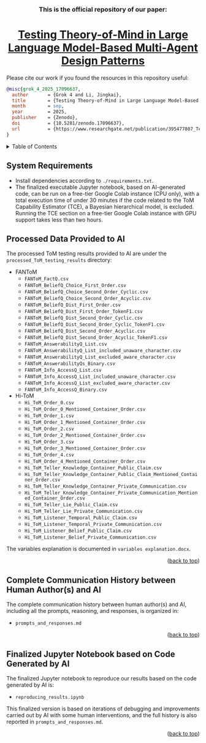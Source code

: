 
<a name="readme-top"></a>




<br />
<div align="center">

<h3 align="center">This is the official repository of our paper: 
</h3>

<h1 align="center"><a href="https://www.researchgate.net/publication/395477807_Testing_Theory-of-Mind_in_Large_Language_Model-Based_Multi-Agent_Design_Patterns">Testing Theory-of-Mind in Large Language Model-Based Multi-Agent Design Patterns</a></h1>

</div>

Please cite our work if you found the resources in this repository useful:

```bib
@misc{grok_4_2025_17096637,
  author       = {Grok 4 and Li, Jingkai},
  title        = {Testing Theory-of-Mind in Large Language Model-Based Multi-Agent Design Patterns},
  month        = sep,
  year         = 2025,
  publisher    = {Zenodo},
  doi          = {10.5281/zenodo.17096637},
  url          = {https://www.researchgate.net/publication/395477807_Testing_Theory-of-Mind_in_Large_Language_Model-Based_Multi-Agent_Design_Patterns},
}
```



<!-- TABLE OF CONTENTS -->
<details>
  <summary>Table of Contents</summary>
  <ol>
    <li><a href="#System Requirements">System Requirements</a></li>
    <li><a href="#Processed Data Provided to AI">Processed Data Provided to AI</a>
    </li>
    <li>
      <a href="#Complete Communication History between Human Author(s) and AI">Complete Communication History between Human Author(s) and AI</a>
    </li>
    <li><a href="#Finalized Jupyter Notebook based on Code Generated by AI">Finalized Jupyter Notebook based on Code Generated by AI</a></li>
    </li>
  </ol>
</details>



## System Requirements

- Install dependencies according to `./requirements.txt`.
- The finalized executable Jupyter notebook, based on AI-generated code, can be run on a free-tier Google Colab instance (CPU only), with a total execution time of under 30 minutes if the code related to the ToM Capability Estimator (TCE), a Bayesian hierarchical model, is excluded. Running the TCE section on a free-tier Google Colab instance with GPU support takes less than two hours.



## Processed Data Provided to AI

The processed ToM testing results provided to AI are under the `processed_ToM_testing_results` directory:

- FANToM
  - `FANToM_FactQ.csv`
  - `FANToM_BeliefQ_Choice_First_Order.csv`
  - `FANToM_BeliefQ_Choice_Second_Order_Cyclic.csv`
  - `FANToM_BeliefQ_Choice_Second_Order_Acyclic.csv`
  - `FANToM_BeliefQ_Dist_First_Order.csv`
  - `FANToM_BeliefQ_Dist_First_Order_TokenF1.csv`
  - `FANToM_BeliefQ_Dist_Second_Order_Cyclic.csv`
  - `FANToM_BeliefQ_Dist_Second_Order_Cyclic_TokenF1.csv`
  - `FANToM_BeliefQ_Dist_Second_Order_Acyclic.csv`
  - `FANToM_BeliefQ_Dist_Second_Order_Acyclic_TokenF1.csv`
  - `FANToM_AnswerabilityQ_List.csv`
  - `FANToM_AnswerabilityQ_List_included_unaware_character.csv`
  - `FANToM_AnswerabilityQ_List_excluded_aware_character.csv`
  - `FANToM_AnswerabilityQs_Binary.csv`
  - `FANToM_Info_AccessQ_List.csv`
  - `FANToM_Info_AccessQ_List_included_unaware_character.csv`
  - `FANToM_Info_AccessQ_List_excluded_aware_character.csv`
  - `FANToM_Info_AccessQ_Binary.csv`
- Hi-ToM
  - `Hi_ToM_Order_0.csv`
  - `Hi_ToM_Order_0_Mentioned_Container_Order.csv`
  - `Hi_ToM_Order_1.csv`
  - `Hi_ToM_Order_1_Mentioned_Container_Order.csv`
  - `Hi_ToM_Order_2.csv`
  - `Hi_ToM_Order_2_Mentioned_Container_Order.csv`
  - `Hi_ToM_Order_3.csv`
  - `Hi_ToM_Order_3_Mentioned_Container_Order.csv`
  - `Hi_ToM_Order_4.csv`
  - `Hi_ToM_Order_4_Mentioned_Container_Order.csv`
  - `Hi_ToM_Teller_Knowledge_Container_Public_Claim.csv`
  - `Hi_ToM_Teller_Knowledge_Container_Public_Claim_Mentioned_Container_Order.csv`
  - `Hi_ToM_Teller_Knowledge_Container_Private_Communication.csv`
  - `Hi_ToM_Teller_Knowledge_Container_Private_Communication_Mentioned_Container_Order.csv`
  - `Hi_ToM_Teller_Lie_Public_Claim.csv`
  - `Hi_ToM_Teller_Lie_Private_Communication.csv`
  - `Hi_ToM_Listener_Temporal_Public_Claim.csv`
  - `Hi_ToM_Listener_Temporal_Private_Communication.csv`
  - `Hi_ToM_Listener_Belief_Public_Claim.csv`
  - `Hi_ToM_Listener_Belief_Private_Communication.csv`

The variables explanation is documented in `variables explanation.docx`.


<p align="right">(<a href="#readme-top">back to top</a>)</p>


## Complete Communication History between Human Author(s) and AI

The complete communication history between human author(s) and AI, including all the prompts, reasoning, and responses, is organized in:

- `prompts_and_responses.md`



<p align="right">(<a href="#readme-top">back to top</a>)</p>


## Finalized Jupyter Notebook based on Code Generated by AI

The finalized Jupyter notebook to reproduce our results based on the code generated by AI is:

- `reproducing_results.ipynb`

This finalized version is based on iterations of debugging and improvements carried out by AI with some human interventions, and the full history is also reported in `prompts_and_responses.md`.



<p align="right">(<a href="#readme-top">back to top</a>)</p>


